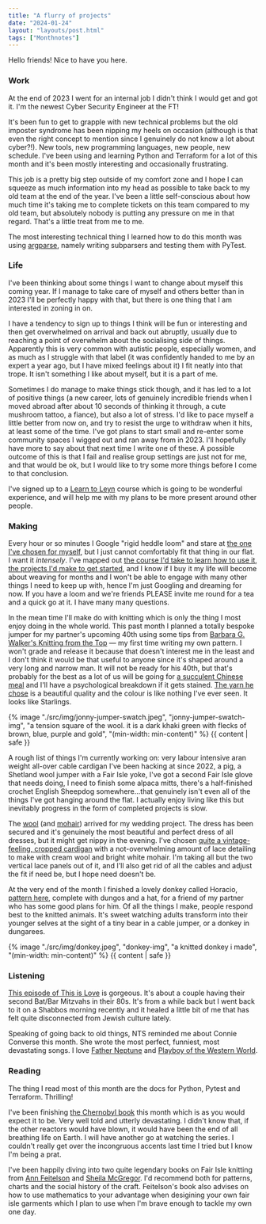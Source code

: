 ```yaml
---
title: "A flurry of projects"
date: "2024-01-24"
layout: "layouts/post.html"
tags: ["Monthnotes"]
---
```


Hello friends! Nice to have you here.

### Work

At the end of 2023 I went for an internal job I didn't think I would get and got it. I'm the newest Cyber Security Engineer at the FT!

It's been fun to get to grapple with new technical problems but the old imposter syndrome has been nipping my heels on occasion (although is that even the right concept to mention since I genuinely do not know a lot about cyber?!). New tools, new programming languages, new people, new schedule. I've been using and learning Python and Terraform for a lot of this month and it's been mostly interesting and occasionally frustrating.

This job is a pretty big step outside of my comfort zone and I hope I can squeeze as much information into my head as possible to take back to my old team at the end of the year. I've been a little self-conscious about how much time it's taking me to complete tickets on this team compared to my old team, but absolutely nobody is putting any pressure on me in that regard. That's a little treat from me to me.

The most interesting technical thing I learned how to do this month was using [argparse](https://docs.python.org/3/library/argparse.html), namely writing subparsers and testing them with PyTest.

### Life

I've been thinking about some things I want to change about myself this coming year. If I manage to take care of myself and others better than in 2023 I'll be perfectly happy with that, but there is one thing that I am interested in zoning in on.

I have a tendency to sign up to things I think will be fun or interesting and then get overwhelmed on arrival and back out abruptly, usually due to reaching a point of overwhelm about the socialising side of things. Apparently this is very common with autistic people, especially women, and as much as I struggle with that label (it was confidently handed to me by an expert a year ago, but I have mixed feelings about it) I fit neatly into that trope. It isn't something I like about myself, but it is a part of me.

Sometimes I do manage to make things stick though, and it has led to a lot of positive things (a new career, lots of genuinely incredible friends when I moved abroad after about 10 seconds of thinking it through, a cute mushroom tattoo, a fiance), but also a lot of stress. I'd like to pace myself a little better from now on, and try to resist the urge to withdraw when it hits, at least some of the time. I've got plans to start small and re-enter some community spaces I wigged out and ran away from in 2023. I'll hopefully have more to say about that next time I write one of these. A possible outcome of this is that I fail and realise group settings are just not for me, and that would be ok, but I would like to try some more things before I come to that conclusion.

I've signed up to a [Learn to Leyn](https://www.yeshiva.lgbt/leyn) course which is going to be wonderful experience, and will help me with my plans to be more present around other people.

### Making

Every hour or so minutes I Google "rigid heddle loom" and stare at [the one I've chosen for myself](https://www.weftblown.com/products/flip-rigid-heddle-loom), but I just cannot comfortably fit that thing in our flat. I want it _intensely_. I've mapped out [the course I'd take to learn how to use it](https://www.steek.scot/product/beginners-weaving-class/), [the projects I'd make to get started](https://www.steek.scot/product/weaving-design-plans/), and I know if I buy it my life will become about weaving for months and I won't be able to engage with many other things I need to keep up with, hence I'm just Googling and dreaming for now. If you have a loom and we're friends PLEASE invite me round for a tea and a quick go at it. I have many many questions.

In the mean time I'll make do with knitting which is only the thing I most enjoy doing in the whole world. This past month I planned a totally bespoke jumper for my partner's upcoming 40th using some tips from [Barbara G. Walker's Knitting from the Top](https://www.abebooks.co.uk/9780942018097/Knitting-Top-Barbara-G-Walker-0942018095/plp) — my first time writing my own pattern. I won't grade and release it because that doesn't interest me in the least and I don't think it would be that useful to anyone since it's shaped around a very long and narrow man. It will not be ready for his 40th, but that's probably for the best as a lot of us will be going for [a succulent Chinese meal](https://www.youtube.com/watch?v=XebF2cgmFmU) and I'll have a psychological breakdown if it gets stained. [The yarn he chose](https://www.jarbon.com/product/yarnadelic-worsted/) is a beautiful quality and the colour is like nothing I've ever seen. It looks like Starlings.

<div class="img-wrapper">{% image "./src/img/jonny-jumper-swatch.jpeg", "jonny-jumper-swatch-img", "a tension square of the wool. it is a dark khaki green with flecks of brown, blue, purple and gold", "(min-width: min-content)" %} {{ content | safe }}</div>

A rough list of things I'm currently working on: very labour intensive aran weight all-over cable cardigan I've been hacking at since 2022, a pig, a Shetland wool jumper with a Fair Isle yoke, I've got a second Fair Isle glove that needs doing, I need to finish some alpaca mitts, there's a half-finished crochet English Sheepdog somewhere...that genuinely isn't even all of the things I've got hanging around the flat. I actually enjoy living like this but inevitably progress in the form of completed projects is slow.

The [wool](https://knittingforolive.com/collections/knitting-for-olives-merino/products/knitting-for-olive-merino-cream) (and [mohair](https://knittingforolive.com/collections/knitting-for-olive-soft-silk-mohair/products/knitting-for-olive-soft-silk-mohair-snowflake)) arrived for my wedding project. The dress has been secured and it's genuinely the most beautiful and perfect dress of all dresses, but it might get nippy in the evening. I've chosen [quite a vintage-feeling, cropped cardigan](https://www.ravelry.com/patterns/library/faerie-dreams) with a not-overwhelming amount of lace detailing to make with cream wool and bright white mohair. I'm taking all but the two vertical lace panels out of it, and I'll also get rid of all the cables and adjust the fit if need be, but I hope need doesn't be.

At the very end of the month I finished a lovely donkey called Horacio, [pattern here](https://daughterofashepherd.com/products/mouche-friends-by-cinthia-vallet), complete with dungos and a hat, for a friend of my partner who has some good plans for him. Of all the things I make, people respond best to the knitted animals. It's sweet watching adults transform into their younger selves at the sight of a tiny bear in a cable jumper, or a donkey in dungarees.

<div class="img-wrapper">{% image "./src/img/donkey.jpeg", "donkey-img", "a knitted donkey i made", "(min-width: min-content)" %} {{ content | safe }}</div>

### Listening

[This episode of This is Love](https://thisislovepodcast.com/episode-75-here-i-am) is gorgeous. It's about a couple having their second Bat/Bar Mitzvahs in their 80s. It's from a while back but I went back to it on a Shabbos morning recently and it healed a little bit of me that has felt quite disconnected from Jewish culture lately.

Speaking of going back to old things, NTS reminded me about Connie Converse this month. She wrote the most perfect, funniest, most devastating songs. I love [Father Neptune](https://www.youtube.com/watch?v=Vhz0b93tzzQ&ab_channel=ConnieConverse-Topic) and [Playboy of the Western World](https://www.youtube.com/watch?v=YvzZSQ_is1Q&ab_channel=ConnieConverse-Topic).

### Reading

The thing I read most of this month are the docs for Python, Pytest and Terraform. Thrilling!

I've been finishing [the Chernobyl book](https://www.theguardian.com/books/2018/may/09/chernobyl-history-tragedy-serhii-plokhy-review-disaster-europe-soviet-system) this month which is as you would expect it to be. Very well told and utterly devastating. I didn't know that, if the other reactors would have blown, it would have been the end of all breathing life on Earth. I will have another go at watching the series. I couldn't really get over the incongruous accents last time I tried but I know I'm being a prat.

I've been happily diving into two quite legendary books on Fair Isle knitting from [Ann Feitelson](https://www.waterstones.com/book/the-art-of-fair-isle-knitting/ann-feitelson/9781596681385) and [Sheila McGregor](https://www.doverbooks.co.uk/traditional-fair-isle-knitting). I'd recommend both for patterns, charts and the social history of the craft. Feitelson's book also advises on how to use mathematics to your advantage when desigining your own fair isle garments which I plan to use when I'm brave enough to tackle my own one day.
